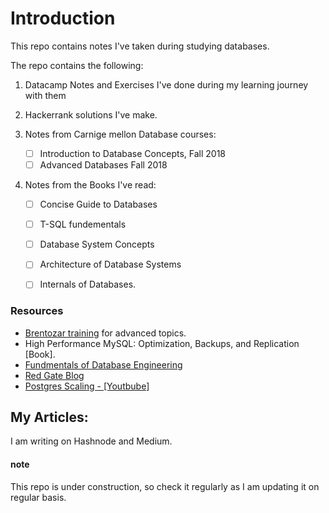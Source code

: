 # Introduction

This repo contains notes I've taken during studying databases.

The repo contains the following:

1. Datacamp Notes and Exercises I've done during my learning journey with them

2. Hackerrank solutions I've make.

3. Notes from Carnige mellon Database courses:
    - [ ] Introduction to Database Concepts, Fall 2018
    - [ ] Advanced Databases Fall 2018
4. Notes from the Books I've read:
    - [ ] Concise Guide to Databases
    - [ ] T-SQL fundementals
    - [ ] Database System Concepts
    - [ ] Architecture of Database Systems
    - [ ] Internals of Databases.


### Resources
- [Brentozar training](https://training.brentozar.com/courses) for advanced topics.
- High Performance MySQL: Optimization, Backups, and Replication [Book].
- [Fundmentals of Database Engineering](https://www.udemy.com/course/database-engines-crash-course/)
- <a href="https://www.red-gate.com/blog/database-development">Red Gate Blog</a>
- <a href="https://www.youtube.com/c/ScalingPostgres/videos">Postgres Scaling - [Youtbube] </a>


## My Articles:
I am writing on Hashnode and Medium.
#### note
This repo is under construction, so check it regularly as I am updating it on regular basis.
